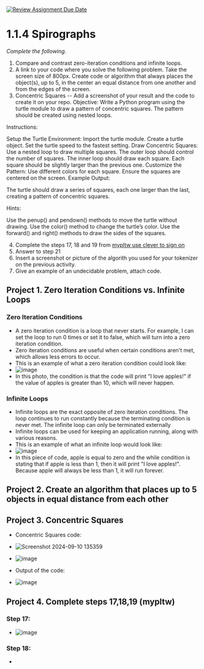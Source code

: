 [![Review Assignment Due Date](https://classroom.github.com/assets/deadline-readme-button-22041afd0340ce965d47ae6ef1cefeee28c7c493a6346c4f15d667ab976d596c.svg)](https://classroom.github.com/a/SkD24yV8)
# 1.1.4 Spirographs

*Complete the following.*

1. Compare and contrast zero-iteration conditions and infinite loops.
2. A link to your code where you solve the following problem. Take the screen size of 800px. Create code or algorithm that always places the object(s), up to 5, in the center an equal distance from one another and from the edges of the screen.
3. Concentric Squares -- Add a screenshot of your result and the code to create it on your repo.
Objective: Write a Python program using the turtle module to draw a pattern of concentric squares. The pattern should be created using nested loops.

Instructions:

Setup the Turtle Environment:
Import the turtle module.
Create a turtle object.
Set the turtle speed to the fastest setting.
Draw Concentric Squares:
Use a nested loop to draw multiple squares.
The outer loop should control the number of squares.
The inner loop should draw each square.
Each square should be slightly larger than the previous one.
Customize the Pattern:
Use different colors for each square.
Ensure the squares are centered on the screen.
Example Output:

The turtle should draw a series of squares, each one larger than the last, creating a pattern of concentric squares.

Hints:

Use the penup() and pendown() methods to move the turtle without drawing.
Use the color() method to change the turtle’s color.
Use the forward() and right() methods to draw the sides of the squares.


4. Complete the steps 17, 18 and 19 from [mypltw use clever to sign on](https://pltw.read.inkling.com/a/b/5310c007377c46e28d745961310f0c2e/p/728c751a6c4145bea0ea83c5058fb9f9#44b0003a2ee14fcc9865e7bb5faec747)
5. Answer to step 21
6. Insert a screenshot or picture of the algorith you used for your tokenizer on the previous activity.
7. Give an example of an undecidable problem, attach code.
   

## Project 1. Zero Iteration Conditions vs. Infinite Loops

### Zero Iteration Conditions
*  A zero iteration condition is a loop that never starts. For example, I can set the loop to run 0 times or set it to false, which will turn into a zero iteration condition.
*  Zero iteration conditions are useful when certain conditions aren't met, which allows less errors to occur.
*  This is an example of what a zero iteration condition could look like:
*  ![image](https://github.com/user-attachments/assets/465a2cd3-ad15-4c40-a353-bcbc6223ab66)
* In this photo, the condition is that the code will print "I love apples!" if the value of apples is greater than 10, which will never happen.
### Infinite Loops
* Infinite loops are the exact opposite of zero iteration conditions. The loop continues to run constantly because the terminating condition is never met. The infinite loop can only be terminated externally
* Infinite loops can be used for keeping an application running, along with various reasons.
* This is an example of what an infinite loop would look like:
* ![image](https://github.com/user-attachments/assets/9caa386d-b6da-4011-a858-615920017abd)
* In this piece of code, apple is equal to zero and the while condition is stating that if apple is less than 1, then it will print "I love apples!". Because apple will always be less than 1, it will run forever.

## Project 2. Create an algorithm that places up to 5 objects in equal distance from each other

## Project 3. Concentric Squares
* Concentric Squares code:
* ![Screenshot 2024-09-10 135359](https://github.com/user-attachments/assets/035ca481-3012-40d0-a6f0-bfe3bf4ad72b)
* ![image](https://github.com/user-attachments/assets/5eceb96b-7ff3-4b3f-814f-25bf10ec4055)

* Output of the code:
* ![image](https://github.com/user-attachments/assets/f8bdc660-5392-461c-aa3f-185fa0a9b6d7)

## Project 4. Complete steps 17,18,19 (mypltw)

### Step 17:

* ![image](https://github.com/user-attachments/assets/156197bd-2166-456d-a71a-8adcb94b8237)

### Step 18:

*  

